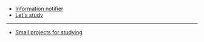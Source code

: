 * [Information notifier](https://github.com/vacu9708/Information_notifier)
* [Let's study](https://github.com/inu-appcenter/Study-together)
---
* [Small projects for studying](https://github.com/vacu9708/Toy-projects/tree/main/Small%20projects%20for%20studying)

